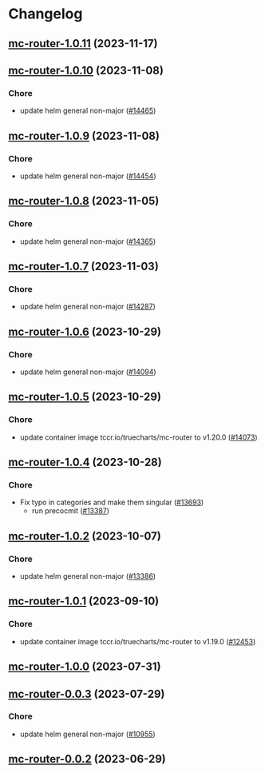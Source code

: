 # Changelog




## [mc-router-1.0.11](https://github.com/truecharts/charts/compare/mc-router-1.0.10...mc-router-1.0.11) (2023-11-17)




## [mc-router-1.0.10](https://github.com/truecharts/charts/compare/mc-router-1.0.9...mc-router-1.0.10) (2023-11-08)

### Chore

- update helm general non-major ([#14465](https://github.com/truecharts/charts/issues/14465))
  
  


## [mc-router-1.0.9](https://github.com/truecharts/charts/compare/mc-router-1.0.8...mc-router-1.0.9) (2023-11-08)

### Chore

- update helm general non-major ([#14454](https://github.com/truecharts/charts/issues/14454))
  
  


## [mc-router-1.0.8](https://github.com/truecharts/charts/compare/mc-router-1.0.7...mc-router-1.0.8) (2023-11-05)

### Chore

- update helm general non-major ([#14365](https://github.com/truecharts/charts/issues/14365))
  
  


## [mc-router-1.0.7](https://github.com/truecharts/charts/compare/mc-router-1.0.6...mc-router-1.0.7) (2023-11-03)

### Chore

- update helm general non-major ([#14287](https://github.com/truecharts/charts/issues/14287))
  
  


## [mc-router-1.0.6](https://github.com/truecharts/charts/compare/mc-router-1.0.5...mc-router-1.0.6) (2023-10-29)

### Chore

- update helm general non-major ([#14094](https://github.com/truecharts/charts/issues/14094))
  
  


## [mc-router-1.0.5](https://github.com/truecharts/charts/compare/mc-router-1.0.4...mc-router-1.0.5) (2023-10-29)

### Chore

- update container image tccr.io/truecharts/mc-router to v1.20.0 ([#14073](https://github.com/truecharts/charts/issues/14073))
  
  


## [mc-router-1.0.4](https://github.com/truecharts/charts/compare/mc-router-1.0.2...mc-router-1.0.4) (2023-10-28)

### Chore

- Fix typo in categories and make them singular ([#13693](https://github.com/truecharts/charts/issues/13693))
  - run precocmit ([#13387](https://github.com/truecharts/charts/issues/13387))
  
  


## [mc-router-1.0.2](https://github.com/truecharts/charts/compare/mc-router-1.0.1...mc-router-1.0.2) (2023-10-07)

### Chore

- update helm general non-major ([#13386](https://github.com/truecharts/charts/issues/13386))
  
  


## [mc-router-1.0.1](https://github.com/truecharts/charts/compare/mc-router-1.0.0...mc-router-1.0.1) (2023-09-10)

### Chore

- update container image tccr.io/truecharts/mc-router to v1.19.0 ([#12453](https://github.com/truecharts/charts/issues/12453))
  
  



## [mc-router-1.0.0](https://github.com/truecharts/charts/compare/mc-router-0.0.3...mc-router-1.0.0) (2023-07-31)




## [mc-router-0.0.3](https://github.com/truecharts/charts/compare/mc-router-0.0.2...mc-router-0.0.3) (2023-07-29)

### Chore

- update helm general non-major ([#10955](https://github.com/truecharts/charts/issues/10955))
  
  


## [mc-router-0.0.2](https://github.com/truecharts/charts/compare/mc-router-0.0.1...mc-router-0.0.2) (2023-06-29)

